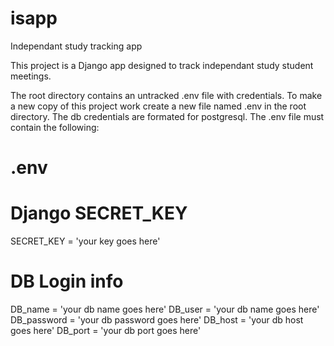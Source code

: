 # isapp
Independant study tracking app


This project is a Django app designed to track independant study student meetings. 

The root directory contains an untracked .env file with credentials. To make a new copy of this project work create a new file named .env in the root directory. The db credentials are formated for postgresql. The .env file must contain the following:

# .env
# Django SECRET_KEY
SECRET_KEY = 'your key goes here'

# DB Login info
DB_name = 'your db name goes here'
DB_user = 'your db name goes here'
DB_password = 'your db password goes here'
DB_host = 'your db host goes here'
DB_port = 'your db port goes here'
